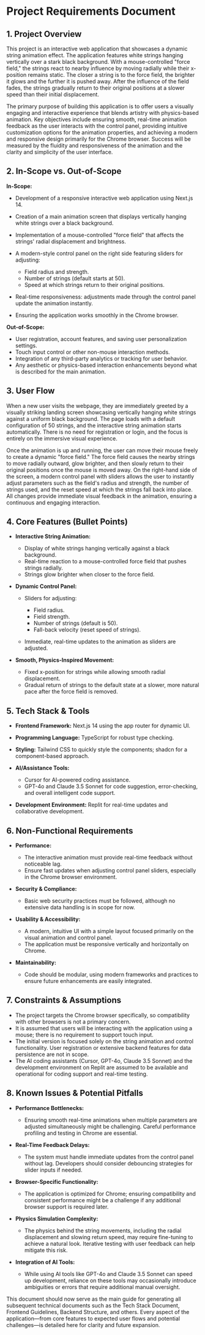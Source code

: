 # Project Requirements Document

## 1. Project Overview

This project is an interactive web application that showcases a dynamic string animation effect. The application features white strings hanging vertically over a stark black background. With a mouse-controlled "force field," the strings react to nearby influence by moving radially while their x-position remains static. The closer a string is to the force field, the brighter it glows and the further it is pushed away. After the influence of the field fades, the strings gradually return to their original positions at a slower speed than their initial displacement.

The primary purpose of building this application is to offer users a visually engaging and interactive experience that blends artistry with physics-based animation. Key objectives include ensuring smooth, real-time animation feedback as the user interacts with the control panel, providing intuitive customization options for the animation properties, and achieving a modern and responsive design primarily for the Chrome browser. Success will be measured by the fluidity and responsiveness of the animation and the clarity and simplicity of the user interface.

## 2. In-Scope vs. Out-of-Scope

**In-Scope:**

*   Development of a responsive interactive web application using Next.js 14.

*   Creation of a main animation screen that displays vertically hanging white strings over a black background.

*   Implementation of a mouse-controlled "force field" that affects the strings' radial displacement and brightness.

*   A modern-style control panel on the right side featuring sliders for adjusting:

    *   Field radius and strength.
    *   Number of strings (default starts at 50).
    *   Speed at which strings return to their original positions.

*   Real-time responsiveness: adjustments made through the control panel update the animation instantly.

*   Ensuring the application works smoothly in the Chrome browser.

**Out-of-Scope:**

*   User registration, account features, and saving user personalization settings.
*   Touch input control or other non-mouse interaction methods.
*   Integration of any third-party analytics or tracking for user behavior.
*   Any aesthetic or physics-based interaction enhancements beyond what is described for the main animation.

## 3. User Flow

When a new user visits the webpage, they are immediately greeted by a visually striking landing screen showcasing vertically hanging white strings against a uniform black background. The page loads with a default configuration of 50 strings, and the interactive string animation starts automatically. There is no need for registration or login, and the focus is entirely on the immersive visual experience.

Once the animation is up and running, the user can move their mouse freely to create a dynamic "force field." The force field causes the nearby strings to move radially outward, glow brighter, and then slowly return to their original positions once the mouse is moved away. On the right-hand side of the screen, a modern control panel with sliders allows the user to instantly adjust parameters such as the field's radius and strength, the number of strings used, and the reset speed at which the strings fall back into place. All changes provide immediate visual feedback in the animation, ensuring a continuous and engaging interaction.

## 4. Core Features (Bullet Points)

*   **Interactive String Animation:**

    *   Display of white strings hanging vertically against a black background.
    *   Real-time reaction to a mouse-controlled force field that pushes strings radially.
    *   Strings glow brighter when closer to the force field.

*   **Dynamic Control Panel:**

    *   Sliders for adjusting:

        *   Field radius.
        *   Field strength.
        *   Number of strings (default is 50).
        *   Fall-back velocity (reset speed of strings).

    *   Immediate, real-time updates to the animation as sliders are adjusted.

*   **Smooth, Physics-Inspired Movement:**

    *   Fixed x-position for strings while allowing smooth radial displacement.
    *   Gradual return of strings to the default state at a slower, more natural pace after the force field is removed.

## 5. Tech Stack & Tools

*   **Frontend Framework:** Next.js 14 using the app router for dynamic UI.

*   **Programming Language:** TypeScript for robust type checking.

*   **Styling:** Tailwind CSS to quickly style the components; shadcn for a component-based approach.

*   **AI/Assistance Tools:**

    *   Cursor for AI-powered coding assistance.
    *   GPT-4o and Claude 3.5 Sonnet for code suggestion, error-checking, and overall intelligent code support.

*   **Development Environment:** Replit for real-time updates and collaborative development.

## 6. Non-Functional Requirements

*   **Performance:**

    *   The interactive animation must provide real-time feedback without noticeable lag.
    *   Ensure fast updates when adjusting control panel sliders, especially in the Chrome browser environment.

*   **Security & Compliance:**

    *   Basic web security practices must be followed, although no extensive data handling is in scope for now.

*   **Usability & Accessibility:**

    *   A modern, intuitive UI with a simple layout focused primarily on the visual animation and control panel.
    *   The application must be responsive vertically and horizontally on Chrome.

*   **Maintainability:**

    *   Code should be modular, using modern frameworks and practices to ensure future enhancements are easily integrated.

## 7. Constraints & Assumptions

*   The project targets the Chrome browser specifically, so compatibility with other browsers is not a primary concern.
*   It is assumed that users will be interacting with the application using a mouse; there is no requirement to support touch input.
*   The initial version is focused solely on the string animation and control functionality. User registration or extensive backend features for data persistence are not in scope.
*   The AI coding assistants (Cursor, GPT-4o, Claude 3.5 Sonnet) and the development environment on Replit are assumed to be available and operational for coding support and real-time testing.

## 8. Known Issues & Potential Pitfalls

*   **Performance Bottlenecks:**

    *   Ensuring smooth real-time animations when multiple parameters are adjusted simultaneously might be challenging. Careful performance profiling and testing in Chrome are essential.

*   **Real-Time Feedback Delays:**

    *   The system must handle immediate updates from the control panel without lag. Developers should consider debouncing strategies for slider inputs if needed.

*   **Browser-Specific Functionality:**

    *   The application is optimized for Chrome; ensuring compatibility and consistent performance might be a challenge if any additional browser support is required later.

*   **Physics Simulation Complexity:**

    *   The physics behind the string movements, including the radial displacement and slowing return speed, may require fine-tuning to achieve a natural look. Iterative testing with user feedback can help mitigate this risk.

*   **Integration of AI Tools:**

    *   While using AI tools like GPT-4o and Claude 3.5 Sonnet can speed up development, reliance on these tools may occasionally introduce ambiguities or errors that require additional manual oversight.

This document should now serve as the main guide for generating all subsequent technical documents such as the Tech Stack Document, Frontend Guidelines, Backend Structure, and others. Every aspect of the application—from core features to expected user flows and potential challenges—is detailed here for clarity and future expansion.
